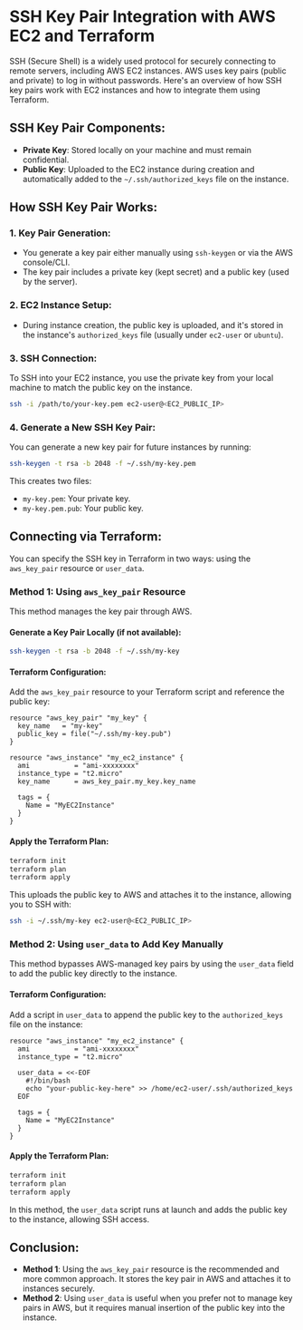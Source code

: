 # SSH Key Pair Integration with AWS EC2 and Terraform

SSH (Secure Shell) is a widely used protocol for securely connecting to remote servers, including AWS EC2 instances. AWS uses key pairs (public and private) to log in without passwords. Here's an overview of how SSH key pairs work with EC2 instances and how to integrate them using Terraform.

## SSH Key Pair Components:
- **Private Key**: Stored locally on your machine and must remain confidential.
- **Public Key**: Uploaded to the EC2 instance during creation and automatically added to the `~/.ssh/authorized_keys` file on the instance.

## How SSH Key Pair Works:

### 1. Key Pair Generation:
- You generate a key pair either manually using `ssh-keygen` or via the AWS console/CLI.
- The key pair includes a private key (kept secret) and a public key (used by the server).

### 2. EC2 Instance Setup:
- During instance creation, the public key is uploaded, and it's stored in the instance's `authorized_keys` file (usually under `ec2-user` or `ubuntu`).

### 3. SSH Connection:
To SSH into your EC2 instance, you use the private key from your local machine to match the public key on the instance.

```bash
ssh -i /path/to/your-key.pem ec2-user@<EC2_PUBLIC_IP>
```

### 4. Generate a New SSH Key Pair:
You can generate a new key pair for future instances by running:

```bash
ssh-keygen -t rsa -b 2048 -f ~/.ssh/my-key.pem
```

This creates two files:
- `my-key.pem`: Your private key.
- `my-key.pem.pub`: Your public key.

## Connecting via Terraform:
You can specify the SSH key in Terraform in two ways: using the `aws_key_pair` resource or `user_data`.

### Method 1: Using `aws_key_pair` Resource
This method manages the key pair through AWS.

#### Generate a Key Pair Locally (if not available):

```bash
ssh-keygen -t rsa -b 2048 -f ~/.ssh/my-key
```

#### Terraform Configuration:
Add the `aws_key_pair` resource to your Terraform script and reference the public key:

```hcl
resource "aws_key_pair" "my_key" {
  key_name   = "my-key"
  public_key = file("~/.ssh/my-key.pub")
}

resource "aws_instance" "my_ec2_instance" {
  ami           = "ami-xxxxxxxx"
  instance_type = "t2.micro"
  key_name      = aws_key_pair.my_key.key_name

  tags = {
    Name = "MyEC2Instance"
  }
}
```

#### Apply the Terraform Plan:

```bash
terraform init
terraform plan
terraform apply
```

This uploads the public key to AWS and attaches it to the instance, allowing you to SSH with:

```bash
ssh -i ~/.ssh/my-key ec2-user@<EC2_PUBLIC_IP>
```

### Method 2: Using `user_data` to Add Key Manually
This method bypasses AWS-managed key pairs by using the `user_data` field to add the public key directly to the instance.

#### Terraform Configuration:
Add a script in `user_data` to append the public key to the `authorized_keys` file on the instance:

```hcl
resource "aws_instance" "my_ec2_instance" {
  ami           = "ami-xxxxxxxx"
  instance_type = "t2.micro"

  user_data = <<-EOF
    #!/bin/bash
    echo "your-public-key-here" >> /home/ec2-user/.ssh/authorized_keys
  EOF

  tags = {
    Name = "MyEC2Instance"
  }
}
```

#### Apply the Terraform Plan:

```bash
terraform init
terraform plan
terraform apply
```

In this method, the `user_data` script runs at launch and adds the public key to the instance, allowing SSH access.

## Conclusion:
- **Method 1**: Using the `aws_key_pair` resource is the recommended and more common approach. It stores the key pair in AWS and attaches it to instances securely.
- **Method 2**: Using `user_data` is useful when you prefer not to manage key pairs in AWS, but it requires manual insertion of the public key into the instance.
